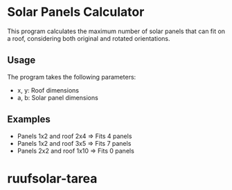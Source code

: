# Solar Panels Calculator

This program calculates the maximum number of solar panels that can fit on a roof, considering both original and rotated orientations.

## Usage
The program takes the following parameters:
- x, y: Roof dimensions
- a, b: Solar panel dimensions

## Examples
- Panels 1x2 and roof 2x4 => Fits 4 panels
- Panels 1x2 and roof 3x5 => Fits 7 panels
- Panels 2x2 and roof 1x10 => Fits 0 panels
# ruufsolar-tarea

